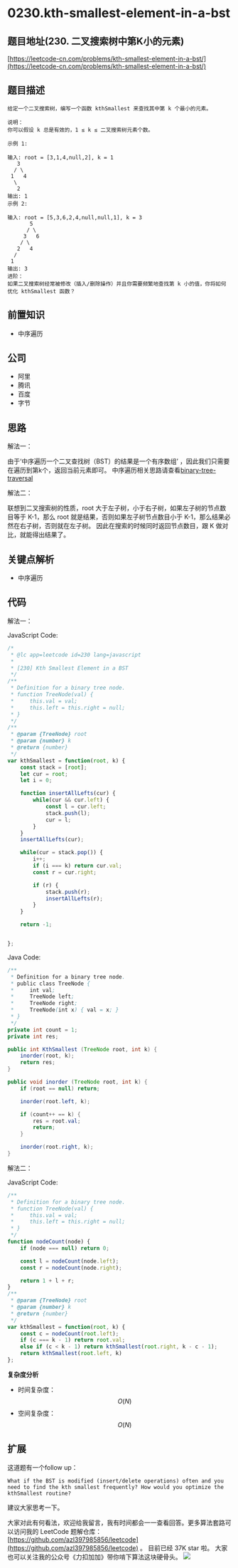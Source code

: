 # 0230.kth-smallest-element-in-a-bst

## 题目地址\(230. 二叉搜索树中第K小的元素\)

[https://leetcode-cn.com/problems/kth-smallest-element-in-a-bst/](https://leetcode-cn.com/problems/kth-smallest-element-in-a-bst/)

## 题目描述

```text
给定一个二叉搜索树，编写一个函数 kthSmallest 来查找其中第 k 个最小的元素。

说明：
你可以假设 k 总是有效的，1 ≤ k ≤ 二叉搜索树元素个数。

示例 1:

输入: root = [3,1,4,null,2], k = 1
   3
  / \
 1   4
  \
   2
输出: 1
示例 2:

输入: root = [5,3,6,2,4,null,null,1], k = 3
       5
      / \
     3   6
    / \
   2   4
  /
 1
输出: 3
进阶：
如果二叉搜索树经常被修改（插入/删除操作）并且你需要频繁地查找第 k 小的值，你将如何优化 kthSmallest 函数？
```

## 前置知识

* 中序遍历

## 公司

* 阿里
* 腾讯
* 百度
* 字节

## 思路

解法一：

由于‘中序遍历一个二叉查找树（BST）的结果是一个有序数组’ ，因此我们只需要在遍历到第k个，返回当前元素即可。 中序遍历相关思路请查看[binary-tree-traversal](thinkings/binary-tree-traversal.md)

解法二：

联想到二叉搜索树的性质，root 大于左子树，小于右子树，如果左子树的节点数目等于 K-1，那么 root 就是结果，否则如果左子树节点数目小于 K-1，那么结果必然在右子树，否则就在左子树。 因此在搜索的时候同时返回节点数目，跟 K 做对比，就能得出结果了。

## 关键点解析

* 中序遍历

## 代码

解法一：

JavaScript Code:

```javascript
/*
 * @lc app=leetcode id=230 lang=javascript
 *
 * [230] Kth Smallest Element in a BST
 */
/**
 * Definition for a binary tree node.
 * function TreeNode(val) {
 *     this.val = val;
 *     this.left = this.right = null;
 * }
 */
/**
 * @param {TreeNode} root
 * @param {number} k
 * @return {number}
 */
var kthSmallest = function(root, k) {
    const stack = [root];
    let cur = root;
    let i = 0;

    function insertAllLefts(cur) {
        while(cur && cur.left) {
            const l = cur.left;
            stack.push(l);
            cur = l;
        }
    }
    insertAllLefts(cur);

    while(cur = stack.pop()) {
        i++;
        if (i === k) return cur.val;
        const r = cur.right;

        if (r) {
            stack.push(r);
            insertAllLefts(r);
        }
    }

    return -1;


};
```

Java Code:

```java
/**
 * Definition for a binary tree node.
 * public class TreeNode {
 *     int val;
 *     TreeNode left;
 *     TreeNode right;
 *     TreeNode(int x) { val = x; }
 * }
 */
private int count = 1;
private int res;

public int KthSmallest (TreeNode root, int k) {
    inorder(root, k);
    return res;
}

public void inorder (TreeNode root, int k) {
    if (root == null) return;

    inorder(root.left, k);

    if (count++ == k) {
        res = root.val;
        return;
    }

    inorder(root.right, k);
}
```

解法二：

JavaScript Code:

```javascript
/**
 * Definition for a binary tree node.
 * function TreeNode(val) {
 *     this.val = val;
 *     this.left = this.right = null;
 * }
 */
function nodeCount(node) {
    if (node === null) return 0;

    const l = nodeCount(node.left);
    const r = nodeCount(node.right);

    return 1 + l + r;
}
/**
 * @param {TreeNode} root
 * @param {number} k
 * @return {number}
 */
var kthSmallest = function(root, k) {
    const c = nodeCount(root.left);
    if (c === k - 1) return root.val;
    else if (c < k - 1) return kthSmallest(root.right, k - c - 1);
    return kthSmallest(root.left, k)
};
```

**复杂度分析**

* 时间复杂度：$$O(N)$$
* 空间复杂度：$$O(N)$$

## 扩展

这道题有一个follow up：

`What if the BST is modified (insert/delete operations) often and you need to find the kth smallest frequently? How would you optimize the kthSmallest routine?`

建议大家思考一下。

大家对此有何看法，欢迎给我留言，我有时间都会一一查看回答。更多算法套路可以访问我的 LeetCode 题解仓库：[https://github.com/azl397985856/leetcode](https://github.com/azl397985856/leetcode) 。 目前已经 37K star 啦。 大家也可以关注我的公众号《力扣加加》带你啃下算法这块硬骨头。 ![](https://tva1.sinaimg.cn/large/007S8ZIlly1gfcuzagjalj30p00dwabs.jpg)

